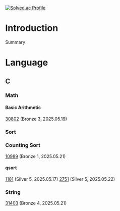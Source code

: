 [![Solved.ac Profile](http://mazassumnida.wtf/api/generate_badge?boj=j30n9hn)](https://solved.ac/j30n9hn)
# Introduction
Summary

# Language
## C
### Math
#### Basic Arithmetic
[30802](./CLASS/CLASS2/30802/main.c) (Bronze 3, 2025.05.19)
### Sort
### Counting Sort
[10989](./CLASS/CLASS2/10989/main.c) (Bronze 1, 2025.05.21)
#### qsort
[1181](./CLASS/CLASS2/1181/main.c) (Silver 5, 2025.05.17)
[2751](./CLASS/CLASS2/2751/main.c) (Silver 5, 2025.05.22)
### String
[31403](./CLASS/CLASS1/31403/main.c) (Bronze 4, 2025.05.21)